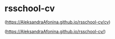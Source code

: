 # rsschool-cv

(https://AleksandraAfonina.github.io/rsschool-cv/cv)

(https://AleksandraAfonina.github.io/rsschool-cv/)

